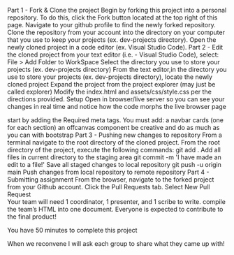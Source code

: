 Part 1 - Fork & Clone the project
Begin by forking this project into a personal repository.
To do this, click the Fork button located at the top right of this page.
Navigate to your github profile to find the newly forked repository.
Clone the repository from your account into the directory on your computer that you use to keep your projects (ex. dev-projects directory).
Open the newly cloned project in a code editor (ex. Visual Studio Code).
Part 2 - Edit the cloned project
from your text editor (i.e. - Visual Studio Code), select:
File > Add Folder to WorkSpace
Select the directory you use to store your projects (ex. dev-projects directory)
From the text editor,in the directory you use to store your projects (ex. dev-projects directory), locate the newly cloned project
Expand the project from the project explorer (may just be called explorer)
Modify the index.html and assets/css/style.css per the directions provided.
Setup
Open in browser/live server so you can see your changes in real time and notice how the code morphs the live browser page

start by adding the Required meta tags.
You must add:
            a navbar
            cards (one for each section)
            an offcanvas component
            be creative and do as much as you can with bootstrap
        Part 3 - Pushing new changes to repository
From a terminal navigate to the root directory of the cloned project.
From the root directory of the project, execute the following commands:
git add .
Add all files in current directory to the staging area
git commit -m 'I have made an edit to a file!'
Save all staged changes to local repository
git push -u origin main
Push changes from local repository to remote repository
Part 4 - Submitting assignment
From the browser, navigate to the forked project from your Github account.
Click the Pull Requests tab.
Select New Pull Request    
Your team will need 1 coordinator, 1 presenter, and 1 scribe to write. compile the team’s HTML into one document. Everyone is expected to contribute to the final product!

You have 50 minutes to complete this project

When we reconvene I will ask each group to share what they came up with!
